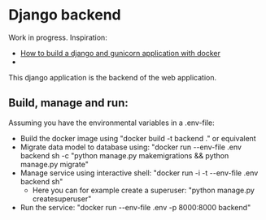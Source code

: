 # Django backend

Work in progress. Inspiration:
- [How to build a django and gunicorn application with docker](https://www.digitalocean.com/community/tutorials/how-to-build-a-django-and-gunicorn-application-with-docker)
- 

This django application is the backend of the web application.

## Build, manage and run:
Assuming you have the environmental variables in a .env-file:
- Build the docker image using "docker build -t backend ." or equivalent
- Migrate data model to database using: "docker run --env-file .env backend sh -c "python manage.py makemigrations && python manage.py migrate"
- Manage service using interactive shell: "docker run -i -t --env-file .env backend sh"
    - Here you can for example create a superuser: "python manage.py createsuperuser"
- Run the service: "docker run --env-file .env -p 8000:8000 backend"